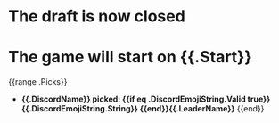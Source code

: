 # The draft is now closed 
# The game will start on {{.Start}}

{{range .Picks}}
- **{{.DiscordName}} picked: {{if eq .DiscordEmojiString.Valid true}}{{.DiscordEmojiString.String}} {{end}}{{.LeaderName}}** {{end}}

